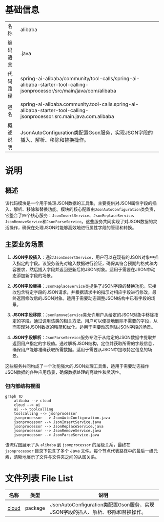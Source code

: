 # 基础信息

|      |      |
|------|------|
| 名称 | alibaba |
| 编码语言 | .java |
| 代码路径 | spring-ai-alibaba/community/tool-calls/spring-ai-alibaba-starter-tool-calling-jsonprocessor/src/main/java/com/alibaba |
| 包名 | spring-ai-alibaba.community.tool-calls.spring-ai-alibaba-starter-tool-calling-jsonprocessor.src.main.java.com.alibaba |
| 概述说明 | JsonAutoConfiguration类配置Gson服务，实现JSON字段的插入、解析、移除和替换操作。 |

# 说明

## 概述

该代码模块是一个用于处理JSON数据的工具集，主要提供对JSON属性字段的插入、解析、移除和替换功能。模块的核心配置由`JsonAutoConfiguration`类负责，它整合了四个核心服务：`JsonInsertService`、`JsonReplaceService`、`JsonRemoveService`和`JsonParseService`。这些服务共同实现了对JSON数据的灵活操作，确保在处理JSON时能够高效地进行属性字段的管理和转换。

## 主要业务场景

1. **JSON字段插入**：通过`JsonInsertService`，用户可以在现有的JSON对象中插入指定的字段。该服务首先对输入数据进行验证，确保其符合预期的格式和内容要求，然后插入字段并返回更新后的JSON对象。适用于需要在JSON中动态添加新字段的场景。

2. **JSON字段替换**：`JsonReplaceService`类提供了JSON字段的替换功能。它接收包含特定字段的JSON请求，并根据请求中的指示对相应字段进行修改，最终返回修改后的JSON对象。适用于需要动态调整JSON结构中已有字段的场景。

3. **JSON字段移除**：`JsonRemoveService`类允许用户从给定的JSON对象中移除指定的字段。通过调用该类的相关方法，用户可以便捷地删除不需要的字段，从而实现对JSON数据的精简和优化。适用于需要动态删除JSON字段的场景。

4. **JSON字段解析**：`JsonParseService`服务专注于从给定的JSON数据中提取并返回用户指定的字段值。通过解析JSON结构，定位并获取所需的字段信息，确保用户能够准确获取所需数据。适用于需要从JSON中提取特定信息的场景。

这些服务共同构成了一个功能强大的JSON处理工具集，适用于需要动态操作JSON数据的各种应用场景，确保数据处理的高效性和灵活性。


### 包内部结构视图

```mermaid
graph TD
    alibaba --> cloud
    cloud --> ai
    ai --> toolcalling
    toolcalling --> jsonprocessor
    jsonprocessor --> JsonAutoConfiguration.java
    jsonprocessor --> JsonInsertService.java
    jsonprocessor --> JsonReplaceService.java
    jsonprocessor --> JsonRemoveService.java
    jsonprocessor --> JsonParseService.java
```

该流程图展示了从 `alibaba` 到 `jsonprocessor` 的层级关系，最终在 `jsonprocessor` 目录下包含了多个 Java 文件。每个节点代表路径中的最后一级元素，清晰地展示了文件与文件夹之间的从属关系。

# 文件列表 File List

| 名称   | 类型  | 说明 |
|-------|------|-------------|
| [cloud](cloud/_module.md) | package | JsonAutoConfiguration类配置Gson服务，实现JSON字段的插入、解析、移除和替换操作。 |


